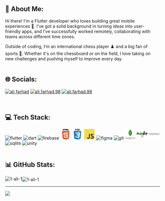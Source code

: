 ## 💫 About Me:
Hi there! I'm a Flutter developer who loves building great mobile experiences 🩵. I’ve got a solid background in turning ideas into user-friendly apps, and I’ve successfully worked remotely, collaborating with teams across different time zones.

Outside of coding, I’m an international chess player ♟️ and a big fan of sports 🏅. Whether it's on the chessboard or on the field, I love taking on new challenges and pushing myself to improve every day.
<br>
<br>
## 🌐 Socials:
<p align="left">
<a href="https://www.linkedin.com/in/ali-farhad-90b4b8198/" target="blank"><img align="center" src="https://raw.githubusercontent.com/rahuldkjain/github-profile-readme-generator/master/src/images/icons/Social/linked-in-alt.svg" alt="ali farhad" height="25" width="35" /></a>
<a href="https://fb.com/ali.farhad.98" target="blank"><img align="center" src="https://raw.githubusercontent.com/rahuldkjain/github-profile-readme-generator/master/src/images/icons/Social/facebook.svg" alt="ali.farhad.98" height="25" width="35" /></a>
<a href="https://instagram.com/ali.farhad.98" target="blank"><img align="center" src="https://raw.githubusercontent.com/rahuldkjain/github-profile-readme-generator/master/src/images/icons/Social/instagram.svg" alt="ali.farhad.98" height="25" width="35" /></a>
</p>

<br>

## 💻 Tech Stack:
<p align="left"><img src="https://www.vectorlogo.zone/logos/flutterio/flutterio-icon.svg" alt="flutter" width="35" height="35"/>  <img src="https://www.vectorlogo.zone/logos/dartlang/dartlang-icon.svg" alt="dart" width="35" height="35"/> <img src="https://www.vectorlogo.zone/logos/firebase/firebase-icon.svg" alt="firebase" width="35" height="35"/>  <img src="https://raw.githubusercontent.com/devicons/devicon/master/icons/html5/html5-original-wordmark.svg" alt="html5" width="35" height="35"/>  <img src="https://raw.githubusercontent.com/devicons/devicon/master/icons/css3/css3-original-wordmark.svg" alt="css3" width="35" height="35"/>  <img src="https://raw.githubusercontent.com/devicons/devicon/master/icons/javascript/javascript-original.svg" alt="javascript" width="35" height="35"/>  <img src="https://www.vectorlogo.zone/logos/figma/figma-icon.svg" alt="figma" width="35" height="35"/>  <img src="https://www.vectorlogo.zone/logos/git-scm/git-scm-icon.svg" alt="git" width="35" height="35"/>  <img src="https://raw.githubusercontent.com/devicons/devicon/master/icons/mongodb/mongodb-original-wordmark.svg" alt="mongodb" width="35" height="35"/>   <img src="https://raw.githubusercontent.com/devicons/devicon/master/icons/nodejs/nodejs-original-wordmark.svg" alt="nodejs" width="35" height="35"/> <img src="https://raw.githubusercontent.com/devicons/devicon/master/icons/express/express-original-wordmark.svg" alt="express" width="35" height="35"/> <img src="https://www.vectorlogo.zone/logos/sqlite/sqlite-icon.svg" alt="sqlite" width="35" height="35"/>  <img src="https://www.vectorlogo.zone/logos/unity3d/unity3d-icon.svg" alt="unity" width="35" height="35"/> 

  <br>
  <br>
  
## 📊 GitHub Stats:

<p><img align="left" src="https://github-readme-stats.vercel.app/api/top-langs?username=1-ali-1&theme=dark&show_icons=true&locale=en&layout=compact" alt="1-ali-1" /></p>

<p><img align="center" src="https://github-readme-streak-stats.herokuapp.com/?user=1-ali-1&theme=dark" alt="1-ali-1" /></p>

---
[![](https://visitcount.itsvg.in/api?id=1-Ali-1&icon=0&color=0)](https://visitcount.itsvg.in)

